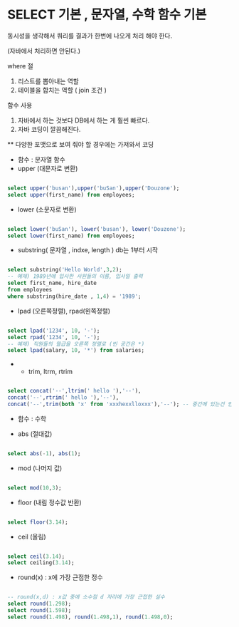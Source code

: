 # SELECT 기본 , 문자열, 수학 함수 기본

동시성을 생각해서 쿼리를 결과가 한번에 나오게 처리 해야 한다.

(자바에서 처리하면 안된다.)

where 절

1. 리스트를 뽑아내는 역할
2. 테이블을 합치는 역할 ( join 조건 )

함수 사용

1. 자바에서 하는 것보다 DB에서 하는 게 훨씬 빠르다.
2. 자바 코딩이 깔끔해진다.

** 다양한 포맷으로 보여 줘야 할 경우에는 가져와서 코딩

- 함수 : 문자열 함수
- upper (대문자로 변환)

```sql

select upper('busan'),upper('buSan'),upper('Douzone');
select upper(first_name) from employees;
```

- lower (소문자로 변환)

  

```sql

select lower('buSan'), lower('busan'), lower('Douzone');
select lower(first_name) from employees;
```

- substring( 문자열 , indxe, length )	db는 1부터 시작

```sql

select substring('Hello World',3,2);
-- 예제) 1989년에 입사한 사원들의 이름, 입사일 출력
select first_name, hire_date
from employees
where substring(hire_date , 1,4) = '1989';
```

- lpad (오른쪽정렬), rpad(왼쪽정렬)

```sql

select lpad('1234', 10, '-');
select rpad('1234', 10, '-');
-- 예제) 직원들의 월급을 오른쪽 정렬로 (빈 공간은 *)
select lpad(salary, 10, '*') from salaries;
```

- - trim, ltrm, rtrim

```sql

select concat('--',ltrim(' hello '),'--'),
concat('--',rtrim(' hello '),'--'),
concat('--',trim(both 'x' from 'xxxhexxlloxxx'),'--'); -- 중간에 있는건 안됨
```

- 함수 : 수학

  
- abs (절대값)

```sql

select abs(-1), abs(1);
```

- mod (나머지 값)

```sql

select mod(10,3);
```

- floor (내림 정수값 반환)

```sql

select floor(3.14);
```

- ceil (올림)

```sql

select ceil(3.14);
select ceiling(3.14);
```

- round(x) : x에 가장 근접한 정수

```sql

-- round(x,d) : x값 중에 소수점 d 자리에 가장 근접한 실수
select round(1.298);
select round(1.598);
select round(1.498), round(1.498,1), round(1.498,0);
```
